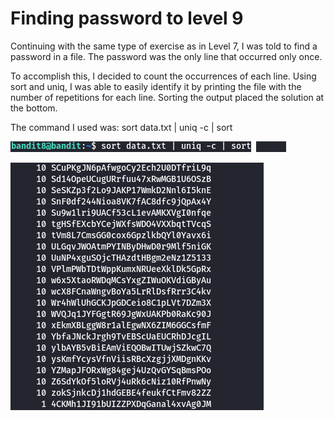 # Finding password to level 9

Continuing with the same type of exercise as in Level 7, I was told to find a password in a file. The password was the only line that occurred only once.

To accomplish this, I decided to count the occurrences of each line. Using sort and uniq, I was able to easily identify it by printing the file with the number of repetitions for each line. Sorting the output placed the solution at the bottom.

The command I used was:
sort data.txt | uniq -c | sort

![alt text](images/12.png)


![alt text](images/13.png)